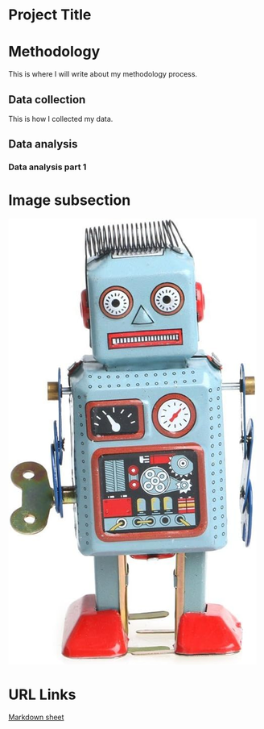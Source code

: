 # Project Title

# Methodology
This is where I will write about my methodology process.

## Data collection
This is how I collected my data.

## Data analysis
### Data analysis part 1

# Image subsection
![robot](assets/robot.jpg)

# URL Links
[Markdown sheet](https://www.markdownguide.org/cheat-sheet/) 
